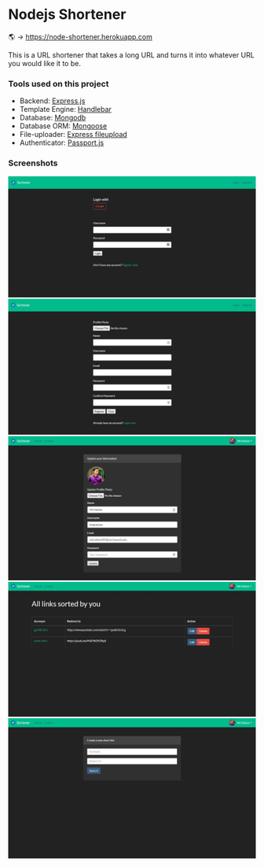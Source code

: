 # Nodejs Shortener

🌎 → https://node-shortener.herokuapp.com

This is a URL shortener that takes a long URL and turns it into whatever URL you would like it to be.

### Tools used on this project

- Backend: [Express.js](https://expressjs.com/)
- Template Engine: [Handlebar](https://www.npmjs.com/package/express-handlebars)
- Database: [Mongodb](https://www.mongodb.com/)
- Database ORM: [Mongoose](https://mongoosejs.com/)
- File-uploader: [Express fileupload](https://www.npmjs.com/package/express-fileupload)
- Authenticator: [Passport.js](https://github.com/jaredhanson/passport)

### Screenshots

![](ss/1.jpg)
![](ss/2.jpg)
![](ss/3.jpg)
![](ss/4.jpg)
![](ss/5.jpg)

